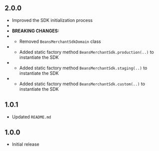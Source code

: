 ## 2.0.0
* Improved the SDK initialization process
* 
* **BREAKING CHANGES:**
*  - Removed `BeansMerchantSdkDomain` class
*  - Added static factory method `BeansMerchantSdk.production(..)` to instantiate the SDK
*  - Added static factory method `BeansMerchantSdk.staging(..)` to instantiate the SDK
*  - Added static factory method `BeansMerchantSdk.custom(..)` to instantiate the SDK

## 1.0.1
* Updated `README.md`

## 1.0.0
* Initial release
